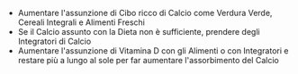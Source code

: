 - Aumentare l'assunzione di Cibo ricco di Calcio come Verdura Verde, Cereali Integrali e Alimenti Freschi
- Se il Calcio assunto con la Dieta non è sufficiente, prendere degli Integratori di Calcio
- Aumentare l'assunzione di Vitamina D con gli Alimenti o con Integratori e restare più a lungo al sole per far aumentare l'assorbimento del Calcio
